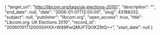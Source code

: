 {
  "target_url": "http://libcom.org/tags/uk-elections-2010/", 
  "description": "", 
  "end_date": null, 
  "date": "2006-01-01T12:00:00", 
  "slug": 43188332, 
  "subject": null, 
  "publisher": "libcom.org", 
  "open_access": true, 
  "title": "Libcom.org: UK Elections 2010", 
  "record_id": "20060101T120000/HXX+W49lfwQMUFTQOKZ9tQ==", 
  "start_date": null
}

